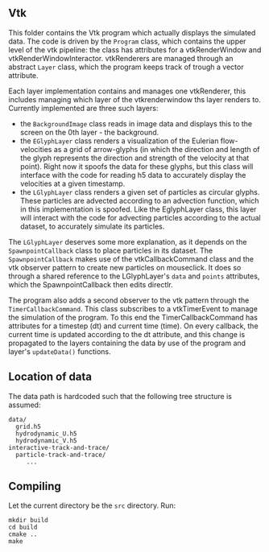 ## Vtk
This folder contains the Vtk program which actually displays the simulated data. The code is driven by the `Program` class, which contains the upper level of the vtk pipeline: the class has attributes for a vtkRenderWindow and vtkRenderWindowInteractor. vtkRenderers are managed through an abstract `Layer` class, which the program keeps track of trough a vector attribute.

Each layer implementation contains and manages one vtkRenderer, this includes managing which layer of the vtkrenderwindow ths layer renders to. Currently implemented are three such layers:
 * the `BackgroundImage` class reads in image data and displays this to the screen on the 0th layer - the background.
 * the `EGlyphLayer` class renders a visualization of the Eulerian flow-velocities as a grid of arrow-glyphs (in which the direction and length of the glyph represents the direction and strength of the velocity at that point). Right now it spoofs the data for these glyphs, but this class will interface with the code for reading h5 data to accurately display the velocities at a given timestamp.
 * the `LGlyphLayer` class renders a given set of particles as circular glyphs. These particles are advected according to an advection function, which in this implementation is spoofed. Like the EglyphLayer class, this layer will interact with the code for advecting particles according to the actual dataset, to accurately simulate its particles.

The `LGlyphLayer` deserves some more explanation, as it depends on the `SpawnpointCallback` class to place particles in its dataset. The `SpawnpointCallback` makes use of the vtkCallbackCommand class and the vtk observer pattern to create new particles on mouseclick. It does so through a shared reference to the LGlyphLayer's `data` and `points` attributes, which the SpawnpointCallback then edits directlr. 

The program also adds a second observer to the vtk pattern through the `TimerCallbackCommand`. This class subscribes to a vtkTimerEvent to manage the simulation of the program. To this end the TimerCallbackCommand has attributes for a timestep (dt) and current time (time). On every callback, the current time is updated according to the dt attribute, and this change is propagated to the layers containing the data by use of the program and layer's `updateData()` functions.


## Location of data
The data path is hardcoded such that the following tree structure is assumed:
```
data/
  grid.h5
  hydrodynamic_U.h5
  hydrodynamic_V.h5
interactive-track-and-trace/
  particle-track-and-trace/
     ...
```

## Compiling
Let the current directory be the `src` directory. Run:
```shell
mkdir build
cd build
cmake ..
make
```


